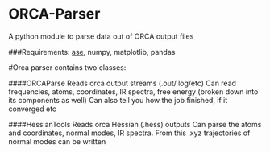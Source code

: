# ORCA-Parser
A python module to parse data out of ORCA output files

###Requirements:
[ase](https://gitlab.com/ase/ase), numpy, matplotlib, pandas

#Orca parser contains two classes:

####ORCAParse
Reads orca output streams (.out/.log/etc)
Can read frequencies, atoms, coordinates, IR spectra, free energy (broken down into its components as well)
Can also tell you how the job finished, if it converged etc

####HessianTools
Reads orca Hessian (.hess) outputs
Can parse the atoms and coordinates, normal modes, IR spectra.
From this .xyz trajectories of normal modes can be written

